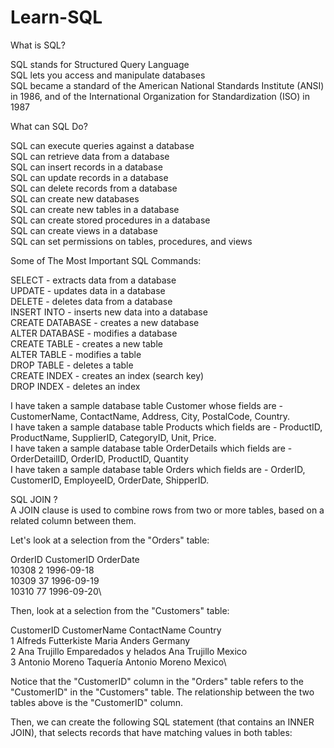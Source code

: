 # Learn-SQL

What is SQL?

SQL stands for Structured Query Language \
SQL lets you access and manipulate databases \
SQL became a standard of the American National Standards Institute (ANSI) in 1986, and of the International Organization for Standardization (ISO) in 1987

What can SQL Do?

SQL can execute queries against a database\
SQL can retrieve data from a database\
SQL can insert records in a database\
SQL can update records in a database\
SQL can delete records from a database\
SQL can create new databases\
SQL can create new tables in a database\
SQL can create stored procedures in a database\
SQL can create views in a database\
SQL can set permissions on tables, procedures, and views

Some of The Most Important SQL Commands:

SELECT - extracts data from a database\
UPDATE - updates data in a database\
DELETE - deletes data from a database\
INSERT INTO - inserts new data into a database\
CREATE DATABASE - creates a new database\
ALTER DATABASE - modifies a database\
CREATE TABLE - creates a new table\
ALTER TABLE - modifies a table\
DROP TABLE - deletes a table\
CREATE INDEX - creates an index (search key)\
DROP INDEX - deletes an index

I have taken a sample database table Customer whose fields are - CustomerName, ContactName, Address, City, PostalCode, Country. \
I have taken a sample database table Products which fields are - ProductID, ProductName, SupplierID, CategoryID, Unit, Price.\
I have taken a sample database table OrderDetails which fields are - OrderDetailID, OrderID, ProductID, Quantity \
I have taken a sample database table Orders which fields are - OrderID, CustomerID, EmployeeID, OrderDate, ShipperID.

SQL JOIN ?\
A JOIN clause is used to combine rows from two or more tables, based on a related column between them.

Let's look at a selection from the "Orders" table:

OrderID	CustomerID	OrderDate\
10308	2	1996-09-18\
10309	37	1996-09-19\
10310	77	1996-09-20\

Then, look at a selection from the "Customers" table:

CustomerID	CustomerName	ContactName	Country\
1	Alfreds Futterkiste	Maria Anders	Germany\
2	Ana Trujillo Emparedados y helados	Ana Trujillo	Mexico\
3	Antonio Moreno Taquería	Antonio Moreno	Mexico\

Notice that the "CustomerID" column in the "Orders" table refers to the "CustomerID" in the "Customers" table. The relationship between the two tables above is the "CustomerID" column.

Then, we can create the following SQL statement (that contains an INNER JOIN), that selects records that have matching values in both tables:


	


